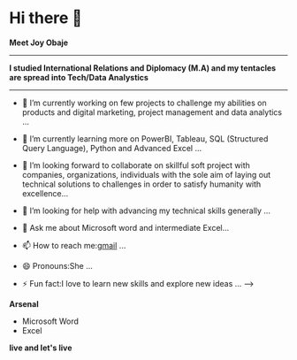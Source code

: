# Hi there 👋

**Meet Joy Obaje**

---

**I studied International Relations and Diplomacy (M.A) and my tentacles are spread into Tech/Data Analystics**

---

- 🔭 I’m currently working on few projects to challenge my abilities on products and digital marketing, project management and data analytics ...

- 🌱 I’m currently learning more on PowerBI, Tableau, SQL (Structured Query Language), Python and Advanced Excel ...

- 👯 I’m looking forward to collaborate on skillful soft project with companies, organizations, individuals with the sole aim of laying out technical solutions to challenges in order to satisfy humanity with excellence...

- 🤔 I’m looking for help with advancing my technical skills generally ...
- 💬 Ask me about Microsoft word and intermediate Excel...

- 📫 How to reach me:[gmail](obajejoy2017@gmail.com)  ...

- 😄 Pronouns:She ...

- ⚡ Fun fact:I love to learn new skills and explore new ideas ...
-->

**Arsenal**

- Microsoft Word
- Excel


**live and let's live**
